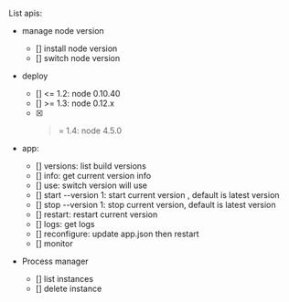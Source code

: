 List apis:
+ manage node version
  - []  install node version
  - []  switch node version

+ deploy
  - []  <= 1.2: node 0.10.40
  - []  >= 1.3: node 0.12.x
  - [x] >= 1.4: node 4.5.0

+ app:
  - []  versions: list build versions
  - []  info: get current version info
  - []  use: switch version will use
  - []  start --version 1: start current version , default is latest version
  - []  stop --version 1: stop current version, default is latest version 
  - []  restart: restart current version
  - []  logs: get logs
  - []  reconfigure: update app.json then restart
  - []  monitor

+ Process manager
  - [] list instances
  - [] delete instance